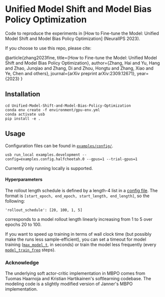 # Unified Model Shift and Model Bias Policy Optimization

Code to reproduce the experiments in [How to Fine-tune the Model: Unified Model Shift and
Model Bias Policy Optimization] (NeuralIPS 2023).

If you choose to use this repo, please cite:

@article{zhang2023fine,
  title={How to Fine-tune the Model: Unified Model Shift and Model Bias Policy Optimization},
  author={Zhang, Hai and Yu, Hang and Zhao, Junqiao and Zhang, Di and Zhou, Hongtu and Zhang, Xiao and Ye, Chen and others},
  journal={arXiv preprint arXiv:2309.12671},
  year={2023}
}


## Installation
```
cd Unified-Model-Shift-and-Model-Bias-Policy-Optimization
conda env create -f environment/gpu-env.yml
conda activate usb
pip install -e .
```

## Usage
Configuration files can be found in [`examples/config/`](examples/config).

```
usb run_local examples.development --config=examples.config.halfcheetah.0 --gpus=1 --trial-gpus=1
```

Currently only running locally is supported.


#### Hyperparameters

The rollout length schedule is defined by a length-4 list in a [config file](examples/config/halfcheetah/0.py#L31). The format is `[start_epoch, end_epoch, start_length, end_length]`, so the following:
```
'rollout_schedule': [20, 100, 1, 5] 
```
corresponds to a model rollout length linearly increasing from 1 to 5 over epochs 20 to 100. 

If you want to speed up training in terms of wall clock time (but possibly make the runs less sample-efficient), you can set a timeout for model training ([`max_model_t`](examples/config/halfcheetah/0.py#L30), in seconds) or train the model less frequently (every [`model_train_freq`](examples/config/halfcheetah/0.py#L22) steps).


### Acknowledge
The underlying soft actor-critic implementation in MBPO comes from Tuomas Haarnoja and Kristian Hartikainen's softlearning codebase. The modeling code is a slightly modified version of Janner's MBPO implementation.